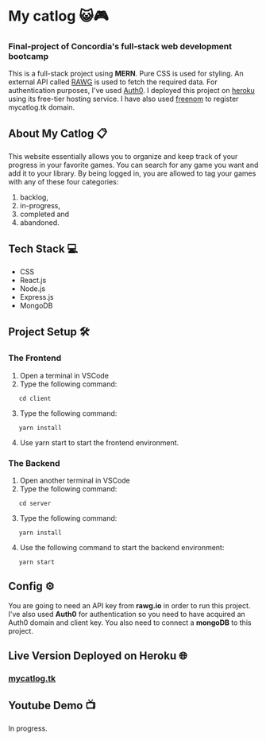 # My catlog 😺🎮

### Final-project of Concordia's full-stack web development bootcamp

This is a full-stack project using **MERN**. Pure CSS is used for styling.
An external API called [RAWG](https://rawg.io/apidocs) is used to fetch the required data.
For authentication purposes, I've used [Auth0](https://auth0.com/). I deployed this project on [heroku](heroku.com) using its free-tier hosting service. I have also used [freenom](https://www.freenom.com/en/index.html?lang=en) to register mycatlog.tk domain.

## About My Catlog 📋

This website essentially allows you to organize and keep track of your progress in your favorite games. You can search for any game you want and add it to your library. By being logged in, you are allowed to tag your games with any of these four categories:

1. backlog,
2. in-progress,
3. completed and
4. abandoned.

## Tech Stack 💻

- CSS
- React.js
- Node.js
- Express.js
- MongoDB

## Project Setup 🛠

### The Frontend

1. Open a terminal in VSCode
2. Type the following command:

```console
   cd client
```

3. Type the following command:

```console
   yarn install
```

4. Use yarn start to start the frontend environment.

### The Backend

1. Open another terminal in VSCode
2. Type the following command:

```console
   cd server
```

3. Type the following command:

```console
   yarn install
```

4. Use the following command to start the backend environment:

```console
   yarn start
```

## Config ⚙️

You are going to need an API key from **rawg.io** in order to run this project. I've also used **Auth0** for authentication so you need to have acquired an Auth0 domain and client key. You also need to connect a **mongoDB** to this project.

## Live Version Deployed on Heroku 🌐

### [mycatlog.tk](https://mycatlog.tk)

## Youtube Demo 📺

In progress.
